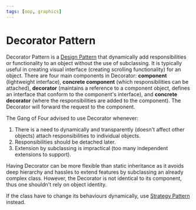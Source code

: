 ```yaml
---
tags: [oop, graphics]
---
```


# Decorator Pattern

Decorator Pattern is a [Design Pattern](202211221249.md) that dynamically add
responsibilities or functionality to an object without the use of subclassing.
It is typically useful in creating visual interface (creating scrolling
functionality) for an object. There are four main components in Decorator:
**component** (lightweight interface), **concrete component** (which
responsibilities can be attached), **decorator** (maintains a reference to a
component object, defines an interface that conform to the component's
interface), and **concrete decorator** (where the responsibilities are added to
the component). The Decorator will forward the request to the component.

The Gang of Four advised to use Decorator whenever:
1. There is a need to dynamically and transparently (doesn't affect other
   objects) attach responsibilities to individual objects.
2. Responsibilities should be detached later.
3. Extension by subclassing is impractical (too many independent extensions to
   support).

Having Decorator can be more flexible than static inheritance as it avoids deep
hierarchy and hassles to extend features by subclassing an already complex
class. However, the Decorator is not identical to its component, thus one
shouldn't rely on object identity.

If the class have to change its behaviours dynamically, use [Strategy Pattern](202302172008.md)
instead.
